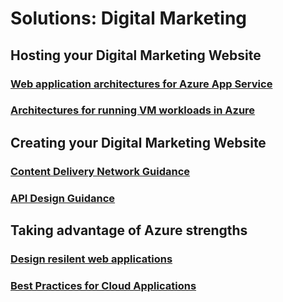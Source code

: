 # Solutions: Digital Marketing
## Hosting your Digital Marketing Website
### [Web application architectures for Azure App Service](/azure/architecture/app-service/basic-web-app?toc=/azure/solutions/digital-marketing/toc.json)
### [Architectures for running VM workloads in Azure](/azure/guidance/guidance-ra-compute?toc=/azure/solutions/digital-marketing/toc.json)
## Creating your Digital Marketing Website
### [Content Delivery Network Guidance](azure/best-practices-cdn?toc=/azure/solutions/digital-marketing/toc.json)
### [API Design Guidance](/azure/best-practices-api-design?toc=/azure/solutions/digital-marketing/toc.json)
## Taking advantage of Azure strengths
### [Design resilent web applications](/azure/guidance/guidance-resiliency-overview?toc=/azure/solutions/digital-marketing/toc.json)
### [Best Practices for Cloud Applications](azure/best-practices-cdn?toc=/azure/solutions/digital-marketing/toc.json)
